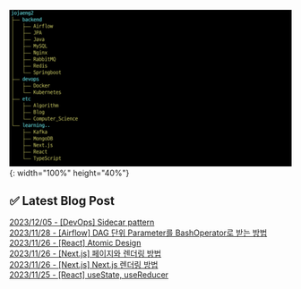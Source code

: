 ![image](./image/231205.png){: width="100%" height="40%"}

## ✅ Latest Blog Post

[2023/12/05 - [DevOps] Sidecar pattern](http://blog.naver.com/ds4ouj/223284044811) <br/>
[2023/11/28 - [Airflow] DAG 단위 Parameter를 BashOperator로 받는 방법](http://blog.naver.com/ds4ouj/223277463935) <br/>
[2023/11/26 - [React] Atomic Design](http://blog.naver.com/ds4ouj/223275392995) <br/>
[2023/11/26 - [Next.js] 페이지와 렌더링 방법](http://blog.naver.com/ds4ouj/223275349469) <br/>
[2023/11/26 - [Next.js] Next.js 렌더링 방법](http://blog.naver.com/ds4ouj/223275260356) <br/>
[2023/11/25 - [React] useState, useReducer](http://blog.naver.com/ds4ouj/223274697164) <br/>
